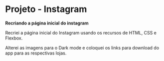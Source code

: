 # Projeto - Instagram

**Recriando a página inicial do instagram**



Recriei a página inicial do Instagram usando os recursos de HTML, CSS e Flexbox.

Alterei as imagens para o Dark mode e coloquei os links para download do app para as respectivas lojas.